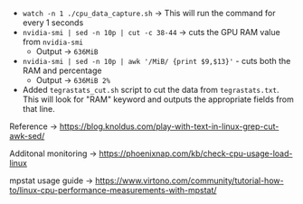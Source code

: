 
- `watch -n 1 ./cpu_data_capture.sh` -> This will run the command for every 1 seconds
- `nvidia-smi | sed -n 10p | cut -c 38-44` -> cuts the GPU RAM value from `nvidia-smi`
	- Output -> `636MiB`
- `nvidia-smi | sed -n 10p | awk '/MiB/ {print $9,$13}'` - cuts both the RAM and percentage
	- Output -> `636MiB 2%`
- Added `tegrastats_cut.sh` script to cut the data from `tegrastats.txt`. This will look for "RAM" keyword and outputs the appropriate fields from that line. 

Reference -> https://blog.knoldus.com/play-with-text-in-linux-grep-cut-awk-sed/

Additonal monitoring -> https://phoenixnap.com/kb/check-cpu-usage-load-linux

mpstat usage guide -> https://www.virtono.com/community/tutorial-how-to/linux-cpu-performance-measurements-with-mpstat/
